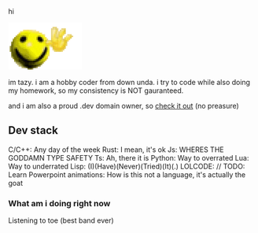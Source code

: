 hi

![hi](hi.gif)

im tazy. i am a hobby coder from down unda. i try to code while also doing my homework, so my consistency is NOT gauranteed.

and i am also a proud .dev domain owner, so [check it out](https://tazy.dev) (no preasure)

## Dev stack

C/C++: Any day of the week
Rust: I mean, it's ok
Js: WHERES THE GODDAMN TYPE SAFETY
Ts: Ah, there it is
Python: Way to overrated
Lua: Way to underrated
Lisp: (I)(Have)(Never)(Tried)(It)(.)
LOLCODE: // TODO: Learn
Powerpoint animations: How is this not a language, it's actually the goat

### What am i doing right now
Listening to toe (best band ever)
